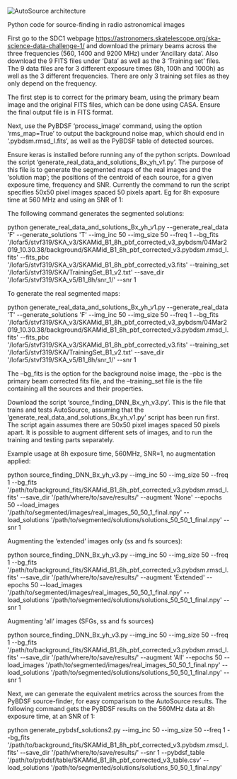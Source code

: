 ![AutoSource architecture](https://github.com/vlukic973/ConvoSource2/AutoSource_architecture.png)

Python code for source-finding in radio astronomical images

First go to the SDC1 webpage https://astronomers.skatelescope.org/ska-science-data-challenge-1/ and download the primary beams across the three frequencies (560, 1400 and 9200 MHz) under ‘Ancillary data’. Also download the 9 FITS files under ‘Data’ as well as the 3 ‘Training set’ files. The 9 data files are for 3 different exposure times (8h, 100h and 1000h) as well as the 3 different frequencies. There are only 3 training set files as they only depend on the frequency.

The first step is to correct for the primary beam, using the primary beam image and the original FITS files, which can be done using CASA. Ensure the final output file is in FITS format.

Next, use the PyBDSF ‘process_image’ command, using the option ‘rms_map=True’ to output the background noise map, which should end in ‘.pybdsm.rmsd_I.fits’, as well as the PyBDSF table of detected sources.

Ensure keras is installed before running any of the python scripts. Download the script ‘generate_real_data_and_solutions_Bx_yh_v1.py’. The purpose of this file is to generate the segmented maps of the real images and the ‘solution map’; the positions of the centroid of each source, for a given exposure time, frequency and SNR. Currently the command to run the script specifies 50x50 pixel images spaced 50 pixels apart. Eg for 8h exposure time at 560 MHz and using an SNR of 1:

The following command generates the segmented solutions:

python generate_real_data_and_solutions_Bx_yh_v1.py --generate_real_data 'F' --generate_solutions 'T' --img_inc 50 --img_size 50 --freq 1 --bg_fits '/lofar5/stvf319/SKA_v3/SKAMid_B1_8h_pbf_corrected_v3_pybdsm/04Mar2019_10.30.38/background/SKAMid_B1_8h_pbf_corrected_v3.pybdsm.rmsd_I.fits' --fits_pbc '/lofar5/stvf319/SKA_v3/SKAMid_B1_8h_pbf_corrected_v3.fits' --training_set '/lofar5/stvf319/SKA/TrainingSet_B1_v2.txt' --save_dir '/lofar5/stvf319/SKA_v5/B1_8h/snr_1/' --snr 1

To generate the real segmented maps:

python generate_real_data_and_solutions_Bx_yh_v1.py --generate_real_data 'T' --generate_solutions 'F' --img_inc 50 --img_size 50 --freq 1 --bg_fits '/lofar5/stvf319/SKA_v3/SKAMid_B1_8h_pbf_corrected_v3_pybdsm/04Mar2019_10.30.38/background/SKAMid_B1_8h_pbf_corrected_v3.pybdsm.rmsd_I.fits' --fits_pbc '/lofar5/stvf319/SKA_v3/SKAMid_B1_8h_pbf_corrected_v3.fits' --training_set '/lofar5/stvf319/SKA/TrainingSet_B1_v2.txt' --save_dir '/lofar5/stvf319/SKA_v5/B1_8h/snr_1/' --snr 1

The –bg_fits is the option for the background noise image, the –pbc is the primary beam corrected fits file, and the –training_set file is the file containing all the sources and their properties.

Download the script ‘source_finding_DNN_Bx_yh_v3.py’. This is the file that trains and tests AutoSource, assuming that the ‘generate_real_data_and_solutions_Bx_yh_v1.py’ script has been run first. The script again assumes there are 50x50 pixel images spaced 50 pixels apart. It is possible to augment different sets of images, and to run the training and testing parts separately. 

Example usage at 8h exposure time, 560MHz, SNR=1, no augmentation applied:

python source_finding_DNN_Bx_yh_v3.py --img_inc 50 --img_size 50 --freq 1 --bg_fits '/path/to/background_fits/SKAMid_B1_8h_pbf_corrected_v3.pybdsm.rmsd_I.fits' --save_dir '/path/where/to/save/results/' --augment 'None' --epochs 50 --load_images '/path/to/segmented/images/real_images_50_50_1_final.npy' --load_solutions '/path/to/segmented/solutions/solutions_50_50_1_final.npy' --snr 1 

Augmenting the ‘extended’ images only (ss and fs sources):

python source_finding_DNN_Bx_yh_v3.py --img_inc 50 --img_size 50 --freq 1 --bg_fits '/path/to/background_fits/SKAMid_B1_8h_pbf_corrected_v3.pybdsm.rmsd_I.fits' --save_dir '/path/where/to/save/results/' --augment 'Extended' --epochs 50 --load_images '/path/to/segmented/images/real_images_50_50_1_final.npy' --load_solutions '/path/to/segmented/solutions/solutions_50_50_1_final.npy' --snr 1

Augmenting ‘all’ images (SFGs, ss and fs sources)

python source_finding_DNN_Bx_yh_v3.py --img_inc 50 --img_size 50 --freq 1 --bg_fits '/path/to/background_fits/SKAMid_B1_8h_pbf_corrected_v3.pybdsm.rmsd_I.fits' --save_dir '/path/where/to/save/results/' --augment 'All' --epochs 50 --load_images '/path/to/segmented/images/real_images_50_50_1_final.npy' --load_solutions '/path/to/segmented/solutions/solutions_50_50_1_final.npy' --snr 1

Next, we can generate the equivalent metrics across the sources from the PyBDSF source-finder, for easy comparison to the AutoSource results. The following command gets the PyBDSF results on the 560MHz data at 8h exposure time, at an SNR of 1:

python generate_pybdsf_solutions2.py --img_inc 50 --img_size 50 --freq 1 --bg_fits '/path/to/background_fits/SKAMid_B1_8h_pbf_corrected_v3.pybdsm.rmsd_I.fits' --save_dir '/path/where/to/save/results/' --snr 1 --pybdsf_table '/path/to/pybdsf/table/SKAMid_B1_8h_pbf_corrected_v3_table.csv' --load_solutions '/path/to/segmented/solutions/solutions_50_50_1_final.npy'


